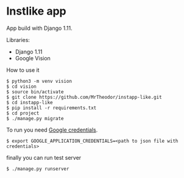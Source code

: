 Instlike app
============

App build with Django 1.11.

Libraries:
 - Django 1.11
 - Google Vision

How to use it

```
$ python3 -m venv vision
$ cd vision
$ source bin/activate
$ git clone https://github.com/MrTheodor/instapp-like.git
$ cd instapp-like
$ pip install -r requirements.txt
$ cd project
$ ./manage.py migrate
```

To run you need [Google credentials](https://developers.google.com/identity/protocols/application-default-credentials).

```
$ export GOOGLE_APPLICATION_CREDENTIALS=<path to json file with credentials>
```

finally you can run test server
```
$ ./manage.py runserver
```
